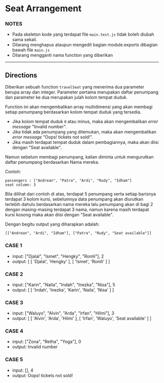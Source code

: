 # Seat Arrangement

### NOTES

- Pada skeleton kode yang terdapat file `main.test.js` tidak boleh diubah sama sekali.
- Dilarang menghapus ataupun mengedit bagian module.exports dibagian bawah file `main.js`
- Dilarang mengganti nama function yang diberikan

---

## Directions

Diberikan sebuah function `travelSeat` yang menerima dua parameter berupa array dan integer. Parameter pertama merupakan daftar penumpang dan parameter ke dua merupakan julah kolom tempat duduk.

Function ini akan mengembalikan array multidimensi yang akan membagi setiap penumpang berdasarkan kolom tempat duduk yang tersedia.

- Jika kolom tempat duduk `0` atau minus, maka akan mengembalikan _error message_ "Invalid number".
- Jika tidak ada penumpang yang ditemukan, maka akan mengembalikan _error message_ "Oops! tickets not sold!".
- Jika masih terdapat tempat duduk dalam pembagiannya, maka akan diisi dengan "Seat available". 

Namun sebelum membagi penumpang, kalian diminta untuk mengurutkan daftar penumpang berdasarkan Nama mereka.

Contoh:

```
passengers : ["Andrean", "Patra", "Ardi", "Rudy", "Idham"]
seat column: 3
```
Bila dilihat dari contoh di atas, terdapat 5 penumpang serta setiap barisnya terdapat 3 kolom kursi, sebelumnya data penumpang akan diurutkan terlebih dahulu berdasarkan nama mereka lalu penumpang akan di bagi 2 dengan masing-masing terdapat 3 nama, namun karena masih terdapat kursi kosong maka akan diisi dengan "Seat available".

Dengan begitu output yang diharapkan adalah:

```
[["Andrean", "Ardi", "Idham"], ["Patra", "Rudy", "Seat available"]]
```

### CASE 1

- input: ["Djalal", "Ismet", "Hengky", "Romli"], 2
- output: [ [ 'Djalal', 'Hengky' ], [ 'Ismet', 'Romli' ] ]

### CASE 2

- input: ["Karin", "Naila", "Indah", "Inezka", "Nisa"], 5
- output: [ [ 'Indah', 'Inezka', 'Karin', 'Naila', 'Nisa' ] ]

### CASE 3

- input: ["Waluyo", "Alvin", "Arda", "Irfan", "Hilmi"], 3
- output: [
  [ 'Alvin', 'Arda', 'Hilmi' ],
  [ 'Irfan', 'Waluyo', 'Seat available' ]
  ]

### CASE 4

- input: ["Zona", "Retha", "Yoga"], 0
- output: Invalid number

### CASE 5

- input: [], 4
- output: Oops! tickets not sold!

